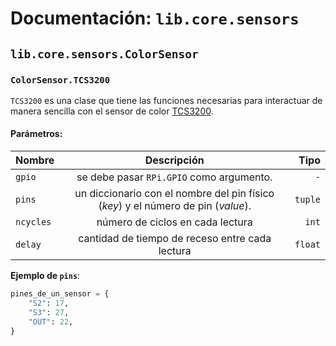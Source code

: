 # Documentación: `lib.core.sensors`

## `lib.core.sensors.ColorSensor`
### `ColorSensor.TCS3200`
`TCS3200` es una clase que tiene las funciones necesarias para interactuar de manera sencilla con el sensor de color [TCS3200](https://www.mouser.com/catalog/specsheets/tcs3200-e11.pdf).

#### Parámetros:
| Nombre | Descripción | Tipo |
|:-------|:-----------:|-----:|
| `gpio` | se debe pasar `RPi.GPIO` como argumento. | `-` |
| `pins` | un diccionario con el nombre del pin físico (*key*) y el número de pin (*value*). | `tuple` |
| `ncycles` | número de ciclos en cada lectura | `int` |
| `delay` | cantidad de tiempo de receso entre cada lectura | `float` |

**Ejemplo de `pins`**:
```python
pines_de_un_sensor = {
	"S2": 17,
	"S3": 27,
	"OUT": 22,
}
```